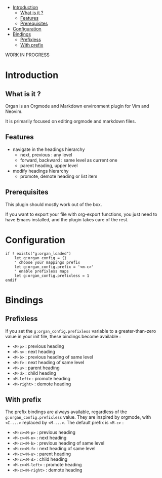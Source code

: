 <!-- vim: set filetype=markdown: -->

<!-- vim-markdown-toc GFM -->

* [Introduction](#introduction)
    * [What is it ?](#what-is-it-)
    * [Features](#features)
    * [Prerequisites](#prerequisites)
* [Configuration](#configuration)
* [Bindings](#bindings)
    * [Prefixless](#prefixless)
    * [With prefix](#with-prefix)

<!-- vim-markdown-toc -->

WORK IN PROGRESS

# Introduction
## What is it ?

Organ is an Orgmode and Markdown environment plugin for Vim and Neovim.

It is primarily focused on editing orgmode and markdown files.

## Features

- navigate in the headings hierarchy
  + next, previous : any level
  + forward, backward : same level as current one
  + parent heading, upper level
- modify headings hierarchy
  + promote, demote heading or list item

## Prerequisites

This plugin should mostly work out of the box.

If you want to export your file with org-export functions, you just need
to have Emacs installed, and the plugin takes care of the rest.

# Configuration

```vim
if ! exists("g:organ_loaded")
	let g:organ_config = {}
    " choose your mappings prefix
	let g:organ_config.prefix = '<m-c>'
	" enable prefixless maps
	let g:organ_config.prefixless = 1
endif
```

# Bindings
## Prefixless

If you set the `g:organ_config.prefixless` variable to a greater-than-zero
value in your init file, these bindings become available :

- `<M-p>`     : previous heading
- `<M-n>`     : next heading
- `<M-b>`     : previous heading of same level
- `<M-f>`     : next heading of same level
- `<M-u>`     : parent heading
- `<M-d>`     : child heading
- `<M-left>`  : promote heading
- `<M-right>` : demote heading

## With prefix

The prefix bindings are always available, regardless of the
`g:organ_config.prefixless` value. They are inspired by orgmode, with
`<C-...>` replaced by `<M-...>`. The default prefix is `<M-c>` :

- `<M-c><M-p>`     : previous heading
- `<M-c><M-n>`     : next heading
- `<M-c><M-b>`     : previous heading of same level
- `<M-c><M-f>`     : next heading of same level
- `<M-c><M-u>`     : parent heading
- `<M-c><M-d>`     : child heading
- `<M-c><M-left>`  : promote heading
- `<M-c><M-right>` : demote heading
